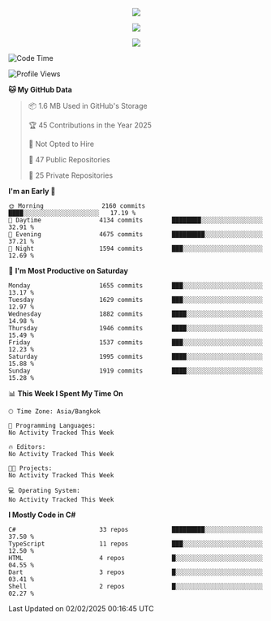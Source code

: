 <p align="center">
  <a href="say-hi.gif"> 
    <img align="center" src="say-hi.gif"/>
  </a>
</p>
<p align="center">
  <a href="https://github.com/htthinh1999">
    <img align="center" src="https://github-readme-stats-kappa-pink.vercel.app/api?username=htthinh1999&show_icons=true&count_private=true&theme=dracula"/>
  </a>
</p>
<p align="center">
  <a href="https://github.com/htthinh1999">
    <img src="https://github-readme-stats-kappa-pink.vercel.app/api/top-langs/?username=htthinh1999&layout=compact&langs_count=6&count_private=true&hide=tsql,hlsl,glsl,shaderlab&theme=dracula"/>
  </a>
</p>

<!--START_SECTION:waka-->
![Code Time](http://img.shields.io/badge/Code%20Time-0%20secs-blue)

![Profile Views](http://img.shields.io/badge/Profile%20Views-0-blue)

**🐱 My GitHub Data** 

> 📦 1.6 MB Used in GitHub's Storage 
 > 
> 🏆 45 Contributions in the Year 2025
 > 
> 🚫 Not Opted to Hire
 > 
> 📜 47 Public Repositories 
 > 
> 🔑 25 Private Repositories 
 > 
**I'm an Early 🐤** 

```text
🌞 Morning                2160 commits        ████░░░░░░░░░░░░░░░░░░░░░   17.19 % 
🌆 Daytime                4134 commits        ████████░░░░░░░░░░░░░░░░░   32.91 % 
🌃 Evening                4675 commits        █████████░░░░░░░░░░░░░░░░   37.21 % 
🌙 Night                  1594 commits        ███░░░░░░░░░░░░░░░░░░░░░░   12.69 % 
```
📅 **I'm Most Productive on Saturday** 

```text
Monday                   1655 commits        ███░░░░░░░░░░░░░░░░░░░░░░   13.17 % 
Tuesday                  1629 commits        ███░░░░░░░░░░░░░░░░░░░░░░   12.97 % 
Wednesday                1882 commits        ████░░░░░░░░░░░░░░░░░░░░░   14.98 % 
Thursday                 1946 commits        ████░░░░░░░░░░░░░░░░░░░░░   15.49 % 
Friday                   1537 commits        ███░░░░░░░░░░░░░░░░░░░░░░   12.23 % 
Saturday                 1995 commits        ████░░░░░░░░░░░░░░░░░░░░░   15.88 % 
Sunday                   1919 commits        ████░░░░░░░░░░░░░░░░░░░░░   15.28 % 
```


📊 **This Week I Spent My Time On** 

```text
🕑︎ Time Zone: Asia/Bangkok

💬 Programming Languages: 
No Activity Tracked This Week

🔥 Editors: 
No Activity Tracked This Week

🐱‍💻 Projects: 
No Activity Tracked This Week

💻 Operating System: 
No Activity Tracked This Week
```

**I Mostly Code in C#** 

```text
C#                       33 repos            █████████░░░░░░░░░░░░░░░░   37.50 % 
TypeScript               11 repos            ███░░░░░░░░░░░░░░░░░░░░░░   12.50 % 
HTML                     4 repos             █░░░░░░░░░░░░░░░░░░░░░░░░   04.55 % 
Dart                     3 repos             █░░░░░░░░░░░░░░░░░░░░░░░░   03.41 % 
Shell                    2 repos             █░░░░░░░░░░░░░░░░░░░░░░░░   02.27 % 
```




 Last Updated on 02/02/2025 00:16:45 UTC
<!--END_SECTION:waka-->
